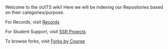 Welcome to the oUITS wiki! Here we will be indexing our Repositories based on their categories/purpose.

For Records, visit [Records](https://github.com/oU1TS/.github/wiki/Records)

For Student Support, visit [SSR Projects](https://github.com/oU1TS/.github/wiki/SSR-Projects)

To browse forks, visit [Forks by Course](https://github.com/oU1TS/.github/wiki/Forks-by-Course)
